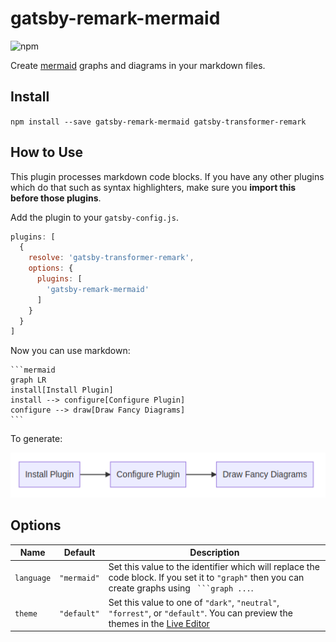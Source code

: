 # gatsby-remark-mermaid
![npm](https://img.shields.io/npm/v/gatsby-remark-mermaid.svg?style=flat-square)

Create [mermaid](https://mermaidjs.github.io/) graphs and diagrams in your markdown files.

## Install

`npm install --save gatsby-remark-mermaid gatsby-transformer-remark`


## How to Use

This plugin processes markdown code blocks. If you have any other plugins which do that such as syntax highlighters,
make sure you **import this before those plugins**.

Add the plugin to your `gatsby-config.js`.
```js
plugins: [
  {
    resolve: 'gatsby-transformer-remark',
    options: {
      plugins: [
        'gatsby-remark-mermaid'
      ]
    }
  }
]
```

Now you can use markdown:

    ```mermaid
    graph LR
    install[Install Plugin] 
    install --> configure[Configure Plugin]
    configure --> draw[Draw Fancy Diagrams]
    ```

To generate: 

![example](https://github.com/ChappIO/gatsby-remark-mermaid/raw/master/example_graph.png)

## Options

| Name       | Default     | Description                                                                                                                                                                   |
| ---        | ---         | ---                                                                                                                                                                           |
| `language` | `"mermaid"` | Set this value to the identifier which will replace the code block. If you set it to `"graph"` then you can create graphs using ` ```graph ...`.                              |
| `theme`    | `"default"` | Set this value to one of `"dark"`, `"neutral"`, `"forrest"`, or `"default"`. You can preview the themes in the [Live Editor](https://mermaidjs.github.io/mermaid-live-editor) |
